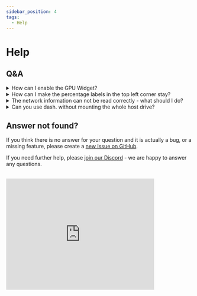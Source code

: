 ```yaml
---
sidebar_position: 4
tags:
  - Help
---
```


# Help

## Q&A

<!-- markdownlint-disable MD033 -->
<details>
  <summary>How can I enable the GPU Widget?</summary>

You can use the [`DASHDOT_WIDGET_LIST`](./config#dashdot_widget_list) flag to add the GPU widget,
by passing a list that includes it (e.g. `os,cpu,storage,ram,network,gpu`). If you are running
on docker though, make sure to also carefully read the [GPU Widget Options](./config/widget-options/graphics).

</details>

<details>
  <summary>How can I make the percentage labels in the top left corner stay?</summary>

In earlier versions, the top-left percentage labels were on by default, but due to UX decisions, they are now
only enabled on mobile devices. If you want to bring back the old behavior, there is the flag
[`DASHDOT_ALWAYS_SHOW_PERCENTAGES`](./config#dashdot_always_show_percentages) for that.

</details>

<details>
  <summary>The network information can not be read correctly - what should I do?</summary>

First of all, if you are running docker, make sure that you are passing the `-v /:/mnt/host:ro`
bind mount. If you have done so, and it still does not work, please do the following:

> Check your logs for a message like `Using network interface "xxxxx"`.

**Is this the correct network interface?** If not, please find out your default interface, and pass the name
manually, using the [`DASHDOT_USE_NETWORK_INTERFACE`](./config#dashdot_use_network_interface) flag.

If it **is** the correct network interface, please open a GitHub issue with the relevant log outputs and information.

**Is there no message like this?** If so, please check your log for any errors and open a new issue on GitHub with
that information.

</details>

<details>
  <summary>Can you use dash. without mounting the whole host drive?</summary>

Yes, you can - the mount is only needed to make it easier for the user, but you can
manually mount the relevant parts into the container as well.

For this you need to use the following volume mounts:

- `/etc/os-release:/mnt/host/etc/os-release:ro` for reading the OS version of the host
- `/proc/1/ns/net:/mnt/host/proc/1/ns/net:ro` for reading the Network usage of the host
  - alternatively, you can just bind the container to the host network using `--net=host`,
    but this is not recommended, because it messes with Dockers internal networking
- `/mnt:/mnt/host/mnt:ro` and `/media:/mnt/host/media:ro` for reading the usage stats of all drives
  - keep in mind that this covers only the most basic mount paths of linux. if your system uses other mount paths,
    you will need to manually add them to the list of volumes, following the pattern `/xxx:/mnt/host/xxx:ro`. To
    check where all your mounts are on your system, you can use the command `df` and run it in a shell.

</details>

## Answer not found?

If you think there is no answer for your question and it is actually a bug, or a missing feature,
please create a [new Issue on GitHub](https://github.com/MauriceNino/dashdot/issues).

If you need further help, please [join our Discord](https://discord.gg/3teHFBNQ9W) - we are happy to answer any questions.

<br/>
<iframe
  src="https://discord.com/widget?id=986251291577688064&theme=dark"
  width="400"
  height="300"
  allowtransparency="true"
  frameborder="0"
  sandbox="allow-popups allow-popups-to-escape-sandbox allow-same-origin allow-scripts"
></iframe>
